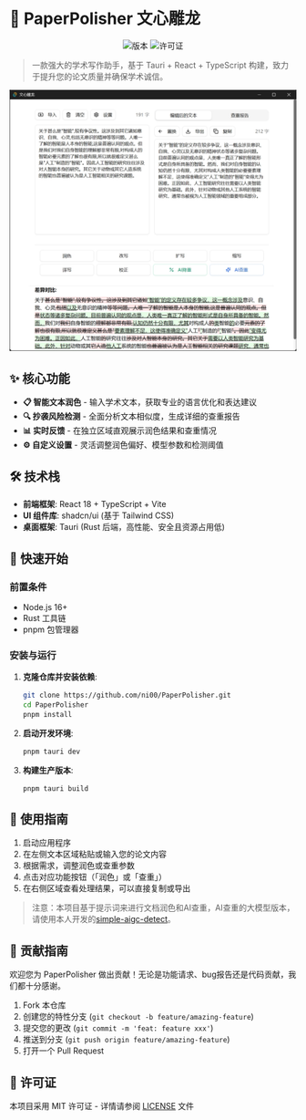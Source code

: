 # 📝 PaperPolisher 文心雕龙

<div align="center">

![版本](https://img.shields.io/badge/版本-1.0.0-blue)
![许可证](https://img.shields.io/badge/许可证-MIT-green)

</div>

> 一款强大的学术写作助手，基于 Tauri + React + TypeScript 构建，致力于提升您的论文质量并确保学术诚信。

![文心雕龙](./example.jpg)

## ✨ 核心功能

- **📋 智能文本润色** - 输入学术文本，获取专业的语言优化和表达建议
- **🔍 抄袭风险检测** - 全面分析文本相似度，生成详细的查重报告
- **📊 实时反馈** - 在独立区域直观展示润色结果和查重情况
- **⚙️ 自定义设置** - 灵活调整润色偏好、模型参数和检测阈值

## 🛠️ 技术栈

- **前端框架**: React 18 + TypeScript + Vite
- **UI 组件库**: shadcn/ui (基于 Tailwind CSS)
- **桌面框架**: Tauri (Rust 后端，高性能、安全且资源占用低)

## 🚀 快速开始

### 前置条件

- Node.js 16+
- Rust 工具链
- pnpm 包管理器

### 安装与运行

1. **克隆仓库并安装依赖**:
   ```bash
   git clone https://github.com/ni00/PaperPolisher.git
   cd PaperPolisher
   pnpm install
   ```

2. **启动开发环境**:
   ```bash
   pnpm tauri dev
   ```

3. **构建生产版本**:
   ```bash
   pnpm tauri build
   ```

## 📖 使用指南

1. 启动应用程序
2. 在左侧文本区域粘贴或输入您的论文内容
3. 根据需求，调整润色或查重参数
4. 点击对应功能按钮（「润色」或「查重」）
5. 在右侧区域查看处理结果，可以直接复制或导出

> 注意：本项目基于提示词来进行文档润色和AI查重，AI查重的大模型版本，请使用本人开发的[simple-aigc-detect](https://github.com/ni00/simple-aigc-detect)。

## 🤝 贡献指南

欢迎您为 PaperPolisher 做出贡献！无论是功能请求、bug报告还是代码贡献，我们都十分感谢。

1. Fork 本仓库
2. 创建您的特性分支 (`git checkout -b feature/amazing-feature`)
3. 提交您的更改 (`git commit -m 'feat: feature xxx'`)
4. 推送到分支 (`git push origin feature/amazing-feature`)
5. 打开一个 Pull Request

## 📄 许可证

本项目采用 MIT 许可证 - 详情请参阅 [LICENSE](LICENSE) 文件
